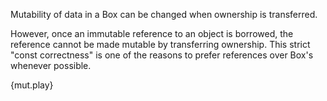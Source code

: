 Mutability of data in a Box<t> can be changed when ownership is transferred.

However, once an immutable reference to an object is borrowed, the reference
cannot be made mutable by transferring ownership. This strict "const
correctness" is one of the reasons to prefer references over Box<T>'s whenever
possible.

{mut.play}
